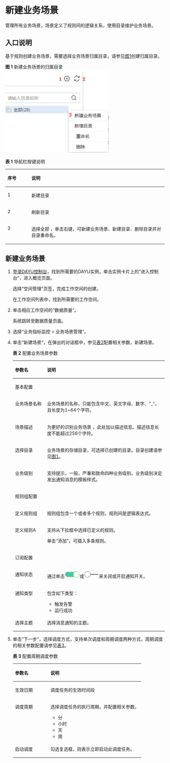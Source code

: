 # 新建业务场景<a name="dayu_01_0705"></a>

管理所有业务场景，场景定义了规则间的逻辑关系，使用目录维护业务场景。

## 入口说明<a name="zh-cn_topic_0141836089_section2517111834714"></a>

基于规则创建业务场景，需要选择业务场景归属目录，请参见[图1](#zh-cn_topic_0141836089_fig1873510559263)创建归属目录。

**图 1**  新建业务场景的归属目录<a name="zh-cn_topic_0141836089_fig1873510559263"></a>  
![](figures/新建业务场景的归属目录.jpg "新建业务场景的归属目录")

**表 1**  导航栏按键说明

<a name="zh-cn_topic_0141836089_table952445162715"></a>
<table><thead align="left"><tr id="zh-cn_topic_0141836089_row352545110274"><th class="cellrowborder" valign="top" width="15.040000000000001%" id="mcps1.2.3.1.1"><p id="zh-cn_topic_0141836089_p4525251172711"><a name="zh-cn_topic_0141836089_p4525251172711"></a><a name="zh-cn_topic_0141836089_p4525251172711"></a>序号</p>
</th>
<th class="cellrowborder" valign="top" width="84.96000000000001%" id="mcps1.2.3.1.2"><p id="zh-cn_topic_0141836089_p115252519279"><a name="zh-cn_topic_0141836089_p115252519279"></a><a name="zh-cn_topic_0141836089_p115252519279"></a>说明</p>
</th>
</tr>
</thead>
<tbody><tr id="zh-cn_topic_0141836089_row352525182710"><td class="cellrowborder" valign="top" width="15.040000000000001%" headers="mcps1.2.3.1.1 "><p id="zh-cn_topic_0141836089_p135261517274"><a name="zh-cn_topic_0141836089_p135261517274"></a><a name="zh-cn_topic_0141836089_p135261517274"></a>1</p>
</td>
<td class="cellrowborder" valign="top" width="84.96000000000001%" headers="mcps1.2.3.1.2 "><p id="zh-cn_topic_0141836089_p12527125182720"><a name="zh-cn_topic_0141836089_p12527125182720"></a><a name="zh-cn_topic_0141836089_p12527125182720"></a>新建目录</p>
</td>
</tr>
<tr id="zh-cn_topic_0141836089_row55274511271"><td class="cellrowborder" valign="top" width="15.040000000000001%" headers="mcps1.2.3.1.1 "><p id="zh-cn_topic_0141836089_p13528651192719"><a name="zh-cn_topic_0141836089_p13528651192719"></a><a name="zh-cn_topic_0141836089_p13528651192719"></a>2</p>
</td>
<td class="cellrowborder" valign="top" width="84.96000000000001%" headers="mcps1.2.3.1.2 "><p id="zh-cn_topic_0141836089_p252813518274"><a name="zh-cn_topic_0141836089_p252813518274"></a><a name="zh-cn_topic_0141836089_p252813518274"></a>刷新目录</p>
</td>
</tr>
<tr id="zh-cn_topic_0141836089_row205282051102719"><td class="cellrowborder" valign="top" width="15.040000000000001%" headers="mcps1.2.3.1.1 "><p id="zh-cn_topic_0141836089_p452810519275"><a name="zh-cn_topic_0141836089_p452810519275"></a><a name="zh-cn_topic_0141836089_p452810519275"></a>3</p>
</td>
<td class="cellrowborder" valign="top" width="84.96000000000001%" headers="mcps1.2.3.1.2 "><p id="zh-cn_topic_0141836089_p1652845162712"><a name="zh-cn_topic_0141836089_p1652845162712"></a><a name="zh-cn_topic_0141836089_p1652845162712"></a>选择全部 ，单击右键，可新建业务场景、新建目录、删除目录并对目录重命名。</p>
</td>
</tr>
</tbody>
</table>

## 新建业务场景<a name="zh-cn_topic_0141836089_section12432185711480"></a>

1.  [登录DAYU控制台](https://console.huaweicloud.com/dayu/)，找到所需要的DAYU实例，单击实例卡片上的“进入控制台”，进入概览页面。

    选择“空间管理”页签，完成工作空间的创建。

    在工作空间列表中，找到所需要的工作空间。


1.  单击相应工作空间的“数据质量“。

    系统跳转至数据质量页面。


1.  选择“业务指标监控  \>  业务场景管理“。
2.  单击“新建场景“，在弹出的对话框中，参见[表2](#zh-cn_topic_0141836089_table105313428316)配置相关参数，新建场景。

    **表 2**  配置业务场景参数

    <a name="zh-cn_topic_0141836089_table105313428316"></a>
    <table><thead align="left"><tr id="zh-cn_topic_0141836089_row553544283118"><th class="cellrowborder" valign="top" width="21.05%" id="mcps1.2.3.1.1"><p id="zh-cn_topic_0141836089_p1553504203119"><a name="zh-cn_topic_0141836089_p1553504203119"></a><a name="zh-cn_topic_0141836089_p1553504203119"></a>参数名</p>
    </th>
    <th class="cellrowborder" valign="top" width="78.95%" id="mcps1.2.3.1.2"><p id="zh-cn_topic_0141836089_p10536174253111"><a name="zh-cn_topic_0141836089_p10536174253111"></a><a name="zh-cn_topic_0141836089_p10536174253111"></a>说明</p>
    </th>
    </tr>
    </thead>
    <tbody><tr id="zh-cn_topic_0141836089_row26881649125512"><td class="cellrowborder" colspan="2" valign="top" headers="mcps1.2.3.1.1 mcps1.2.3.1.2 "><p id="zh-cn_topic_0141836089_p14369754145516"><a name="zh-cn_topic_0141836089_p14369754145516"></a><a name="zh-cn_topic_0141836089_p14369754145516"></a>基本配置</p>
    </td>
    </tr>
    <tr id="zh-cn_topic_0141836089_row18536164263118"><td class="cellrowborder" valign="top" width="21.05%" headers="mcps1.2.3.1.1 "><p id="zh-cn_topic_0141836089_p1653614283115"><a name="zh-cn_topic_0141836089_p1653614283115"></a><a name="zh-cn_topic_0141836089_p1653614283115"></a>业务场景名称</p>
    </td>
    <td class="cellrowborder" valign="top" width="78.95%" headers="mcps1.2.3.1.2 "><p id="zh-cn_topic_0141836089_p0204161911401"><a name="zh-cn_topic_0141836089_p0204161911401"></a><a name="zh-cn_topic_0141836089_p0204161911401"></a>业务场景的名称，只能包含中文、英文字母、数字、“_”，且长度为1~64个字符。</p>
    </td>
    </tr>
    <tr id="zh-cn_topic_0141836089_row5550175812324"><td class="cellrowborder" valign="top" width="21.05%" headers="mcps1.2.3.1.1 "><p id="zh-cn_topic_0141836089_p1155014589325"><a name="zh-cn_topic_0141836089_p1155014589325"></a><a name="zh-cn_topic_0141836089_p1155014589325"></a>场景描述</p>
    </td>
    <td class="cellrowborder" valign="top" width="78.95%" headers="mcps1.2.3.1.2 "><p id="zh-cn_topic_0141836089_p19552205823218"><a name="zh-cn_topic_0141836089_p19552205823218"></a><a name="zh-cn_topic_0141836089_p19552205823218"></a>为更好的识别业务场景 ，此处加以描述信息。描述信息长度不能超过256个字符。</p>
    </td>
    </tr>
    <tr id="zh-cn_topic_0141836089_row015812693317"><td class="cellrowborder" valign="top" width="21.05%" headers="mcps1.2.3.1.1 "><p id="zh-cn_topic_0141836089_p115820693315"><a name="zh-cn_topic_0141836089_p115820693315"></a><a name="zh-cn_topic_0141836089_p115820693315"></a>选择目录</p>
    </td>
    <td class="cellrowborder" valign="top" width="78.95%" headers="mcps1.2.3.1.2 "><p id="zh-cn_topic_0141836089_p141580613317"><a name="zh-cn_topic_0141836089_p141580613317"></a><a name="zh-cn_topic_0141836089_p141580613317"></a>业务场景的存储目录，可选择已创建的目录。目录创建请参见<a href="#zh-cn_topic_0141836089_fig1873510559263">图1</a>。</p>
    </td>
    </tr>
    <tr id="zh-cn_topic_0141836089_row16547723015"><td class="cellrowborder" valign="top" width="21.05%" headers="mcps1.2.3.1.1 "><p id="zh-cn_topic_0141836089_p56541779309"><a name="zh-cn_topic_0141836089_p56541779309"></a><a name="zh-cn_topic_0141836089_p56541779309"></a>业务级别</p>
    </td>
    <td class="cellrowborder" valign="top" width="78.95%" headers="mcps1.2.3.1.2 "><p id="zh-cn_topic_0141836089_p1265477183011"><a name="zh-cn_topic_0141836089_p1265477183011"></a><a name="zh-cn_topic_0141836089_p1265477183011"></a>支持提示，一般，严重和致命四种业务级别，业务级别决定发出通知消息的模板样式。</p>
    </td>
    </tr>
    <tr id="zh-cn_topic_0141836089_row670553113316"><td class="cellrowborder" colspan="2" valign="top" headers="mcps1.2.3.1.1 mcps1.2.3.1.2 "><p id="zh-cn_topic_0141836089_p1670683203316"><a name="zh-cn_topic_0141836089_p1670683203316"></a><a name="zh-cn_topic_0141836089_p1670683203316"></a>规则组配置</p>
    </td>
    </tr>
    <tr id="zh-cn_topic_0141836089_row1966675578"><td class="cellrowborder" valign="top" width="21.05%" headers="mcps1.2.3.1.1 "><p id="zh-cn_topic_0141836089_p466167115711"><a name="zh-cn_topic_0141836089_p466167115711"></a><a name="zh-cn_topic_0141836089_p466167115711"></a>定义规则组</p>
    </td>
    <td class="cellrowborder" valign="top" width="78.95%" headers="mcps1.2.3.1.2 "><p id="zh-cn_topic_0141836089_p8660795716"><a name="zh-cn_topic_0141836089_p8660795716"></a><a name="zh-cn_topic_0141836089_p8660795716"></a>规则组包含一个或者多个规则，规则间是逻辑表达式。</p>
    </td>
    </tr>
    <tr id="zh-cn_topic_0141836089_row129461147659"><td class="cellrowborder" valign="top" width="21.05%" headers="mcps1.2.3.1.1 "><p id="zh-cn_topic_0141836089_p149489471852"><a name="zh-cn_topic_0141836089_p149489471852"></a><a name="zh-cn_topic_0141836089_p149489471852"></a>定义规则A</p>
    </td>
    <td class="cellrowborder" valign="top" width="78.95%" headers="mcps1.2.3.1.2 "><p id="zh-cn_topic_0141836089_p1994817472510"><a name="zh-cn_topic_0141836089_p1994817472510"></a><a name="zh-cn_topic_0141836089_p1994817472510"></a>支持从下拉框中选择已定义的规则。</p>
    <p id="zh-cn_topic_0141836089_p1646772418106"><a name="zh-cn_topic_0141836089_p1646772418106"></a><a name="zh-cn_topic_0141836089_p1646772418106"></a>单击<span class="uicontrol" id="zh-cn_topic_0141836089_uicontrol2853535101019"><a name="zh-cn_topic_0141836089_uicontrol2853535101019"></a><a name="zh-cn_topic_0141836089_uicontrol2853535101019"></a>“添加”</span>，可插入多条规则。</p>
    </td>
    </tr>
    <tr id="zh-cn_topic_0141836089_row119306406712"><td class="cellrowborder" colspan="2" valign="top" headers="mcps1.2.3.1.1 mcps1.2.3.1.2 "><p id="zh-cn_topic_0141836089_p133879521719"><a name="zh-cn_topic_0141836089_p133879521719"></a><a name="zh-cn_topic_0141836089_p133879521719"></a>订阅配置</p>
    </td>
    </tr>
    <tr id="zh-cn_topic_0141836089_row10507946979"><td class="cellrowborder" valign="top" width="21.05%" headers="mcps1.2.3.1.1 "><p id="zh-cn_topic_0141836089_p850824611714"><a name="zh-cn_topic_0141836089_p850824611714"></a><a name="zh-cn_topic_0141836089_p850824611714"></a>通知状态</p>
    </td>
    <td class="cellrowborder" valign="top" width="78.95%" headers="mcps1.2.3.1.2 "><p id="zh-cn_topic_0141836089_p109384485447"><a name="zh-cn_topic_0141836089_p109384485447"></a><a name="zh-cn_topic_0141836089_p109384485447"></a>通过单击<a name="image18161161115446"></a><a name="image18161161115446"></a><span><img id="image18161161115446" src="figures/icon-dayu-enable-HEC.png"></span>或<a name="image196885004415"></a><a name="image196885004415"></a><span><img id="image196885004415" src="figures/icon-dayu-disable-HEC.png"></span>来关闭或开启通知开关。</p>
    </td>
    </tr>
    <tr id="zh-cn_topic_0141836089_row1173619431579"><td class="cellrowborder" valign="top" width="21.05%" headers="mcps1.2.3.1.1 "><p id="zh-cn_topic_0141836089_p1373819431717"><a name="zh-cn_topic_0141836089_p1373819431717"></a><a name="zh-cn_topic_0141836089_p1373819431717"></a>通知类型</p>
    </td>
    <td class="cellrowborder" valign="top" width="78.95%" headers="mcps1.2.3.1.2 "><p id="zh-cn_topic_0141836089_p1373884316714"><a name="zh-cn_topic_0141836089_p1373884316714"></a><a name="zh-cn_topic_0141836089_p1373884316714"></a>包含如下类型：</p>
    <a name="zh-cn_topic_0141836089_ul1592931421312"></a><a name="zh-cn_topic_0141836089_ul1592931421312"></a><ul id="zh-cn_topic_0141836089_ul1592931421312"><li>触发告警</li><li>运行成功</li></ul>
    </td>
    </tr>
    <tr id="zh-cn_topic_0141836089_row5989191561815"><td class="cellrowborder" valign="top" width="21.05%" headers="mcps1.2.3.1.1 "><p id="zh-cn_topic_0141836089_p1989121511813"><a name="zh-cn_topic_0141836089_p1989121511813"></a><a name="zh-cn_topic_0141836089_p1989121511813"></a>选择主题</p>
    </td>
    <td class="cellrowborder" valign="top" width="78.95%" headers="mcps1.2.3.1.2 "><p id="zh-cn_topic_0141836089_p2098915156189"><a name="zh-cn_topic_0141836089_p2098915156189"></a><a name="zh-cn_topic_0141836089_p2098915156189"></a>选择消息通知的主题。</p>
    </td>
    </tr>
    </tbody>
    </table>

3.  单击“下一步“，选择调度方式，支持单次调度和周期调度两种方式，周期调度的相关参数配置请参见[表3](#zh-cn_topic_0141836089_table117064413127)。

    **表 3**  配置周期调度参数

    <a name="zh-cn_topic_0141836089_table117064413127"></a>
    <table><thead align="left"><tr id="zh-cn_topic_0141836089_row5714194151214"><th class="cellrowborder" valign="top" width="27.58%" id="mcps1.2.3.1.1"><p id="zh-cn_topic_0141836089_p87155421219"><a name="zh-cn_topic_0141836089_p87155421219"></a><a name="zh-cn_topic_0141836089_p87155421219"></a>参数名</p>
    </th>
    <th class="cellrowborder" valign="top" width="72.42%" id="mcps1.2.3.1.2"><p id="zh-cn_topic_0141836089_p147158421216"><a name="zh-cn_topic_0141836089_p147158421216"></a><a name="zh-cn_topic_0141836089_p147158421216"></a>说明</p>
    </th>
    </tr>
    </thead>
    <tbody><tr id="zh-cn_topic_0141836089_row871554191219"><td class="cellrowborder" valign="top" width="27.58%" headers="mcps1.2.3.1.1 "><p id="zh-cn_topic_0141836089_p117164418128"><a name="zh-cn_topic_0141836089_p117164418128"></a><a name="zh-cn_topic_0141836089_p117164418128"></a>生效日期</p>
    </td>
    <td class="cellrowborder" valign="top" width="72.42%" headers="mcps1.2.3.1.2 "><p id="zh-cn_topic_0141836089_p167161946126"><a name="zh-cn_topic_0141836089_p167161946126"></a><a name="zh-cn_topic_0141836089_p167161946126"></a>调度任务的生效时间段</p>
    </td>
    </tr>
    <tr id="zh-cn_topic_0141836089_row2071644141217"><td class="cellrowborder" valign="top" width="27.58%" headers="mcps1.2.3.1.1 "><p id="zh-cn_topic_0141836089_p2717144122"><a name="zh-cn_topic_0141836089_p2717144122"></a><a name="zh-cn_topic_0141836089_p2717144122"></a>调度周期</p>
    </td>
    <td class="cellrowborder" valign="top" width="72.42%" headers="mcps1.2.3.1.2 "><p id="zh-cn_topic_0141836089_p1037845661618"><a name="zh-cn_topic_0141836089_p1037845661618"></a><a name="zh-cn_topic_0141836089_p1037845661618"></a>选择调度任务的执行周期，并配置相关参数。</p>
    <a name="zh-cn_topic_0141836089_ul1937815611617"></a><a name="zh-cn_topic_0141836089_ul1937815611617"></a><ul id="zh-cn_topic_0141836089_ul1937815611617"><li>分</li><li>小时</li><li>天</li><li>周</li></ul>
    </td>
    </tr>
    <tr id="zh-cn_topic_0141836089_row3896645121511"><td class="cellrowborder" valign="top" width="27.58%" headers="mcps1.2.3.1.1 "><p id="zh-cn_topic_0141836089_p0896104510151"><a name="zh-cn_topic_0141836089_p0896104510151"></a><a name="zh-cn_topic_0141836089_p0896104510151"></a>启动调度</p>
    </td>
    <td class="cellrowborder" valign="top" width="72.42%" headers="mcps1.2.3.1.2 "><p id="zh-cn_topic_0141836089_p1989714512159"><a name="zh-cn_topic_0141836089_p1989714512159"></a><a name="zh-cn_topic_0141836089_p1989714512159"></a>勾选复选框，则表示立即启动此调度任务。</p>
    </td>
    </tr>
    </tbody>
    </table>



